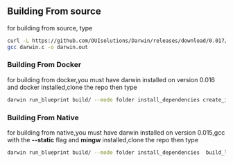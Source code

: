 
## Building From source
for building from source,  type
```bash
curl -L https://github.com/OUIsolutions/Darwin/releases/download/0.017/darwin.c -o darwin.c &&
gcc darwin.c -o darwin.out
```
### Building From Docker
for building from docker,you must have darwin installed on version 0.016 and docker installed,clone the repo  then type
```bash
darwin run_blueprint build/ --mode folder install_dependencies create_images build_linux_from_docker build_windows_from_docker
```

### Building From Native
for building from native,you must have darwin installed on version 0.015,gcc with the **--static** flag and **mingw** installed,clone the repo  then type

```bash
darwin run_blueprint build/ --mode folder install_dependencies  build_linux build_windows
```
